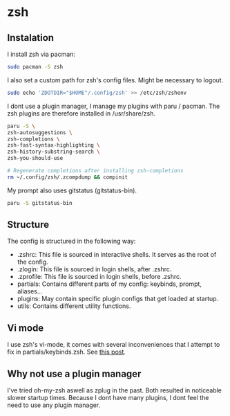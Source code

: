 # zsh 

## Instalation
I install zsh via pacman:
```sh
sudo pacman -S zsh
```
I also set a custom path for zsh's config files. Might be necessary to logout.
```sh
sudo echo 'ZDOTDIR="$HOME"/.config/zsh' >> /etc/zsh/zshenv
```
I dont use a plugin manager, I manage my plugins with paru / pacman. The zsh plugins are therefore installed in /usr/share/zsh.
```sh
paru -S \
zsh-autosuggestions \
zsh-completions \
zsh-fast-syntax-highlighting \
zsh-history-substring-search \
zsh-you-should-use

# Regenerate completions after installing zsh-completions
rm ~/.config/zsh/.zcompdump && compinit
```

My prompt also uses gitstatus (gitstatus-bin).
```sh 
paru -S gitstatus-bin
```



## Structure
The config is structured in the following way: 
* .zshrc: This file is sourced in interactive shells. It serves as the root of the config.
* .zlogin: This file is sourced in login shells, after .zshrc.
* .zprofile: This file is sourced in login shells, before .zshrc.
* partials: Contains different parts of my config: keybinds, prompt, aliases...
* plugins: May contain specific plugin configs that get loaded at startup.
* utils: Contains different utility functions.

## Vi mode
I use zsh's vi-mode, it comes with several inconveniences that I attempt to fix in partials/keybinds.zsh.
See [this post](https://superuser.com/questions/476532/how-can-i-make-zshs-vi-mode-behave-more-like-bashs-vi-mode).

## Why not use a plugin manager
I've tried oh-my-zsh aswell as zplug in the past. Both resulted in
noticeable slower startup times. Because I dont have many plugins, I dont
feel the need to use any plugin manager. 

